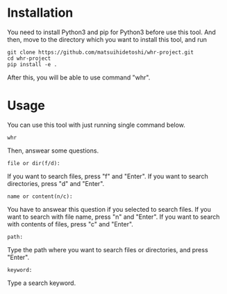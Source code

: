 # Installation
You need to install Python3 and pip for Python3 before use this tool. And then, move to the directory which you want to install this tool, and run
```
git clone https://github.com/matsuihidetoshi/whr-project.git
cd whr-project
pip install -e .
```
After this, you will be able to use command "whr".
# Usage
You can use this tool with just running single command below.
```
whr
```
Then, answear some questions.
```
file or dir(f/d):
```
If you want to search files, press "f" and "Enter".
If you want to search directories, press "d" and "Enter".
```
name or content(n/c):
```
You have to answear this question if you selected to search files.
If you want to search with file name, press "n" and "Enter".
If you want to search with contents of files, press "c" and "Enter".
```
path:
```
Type the path where you want to search files or directories, and press "Enter".
```
keyword:
```
Type a search keyword.
